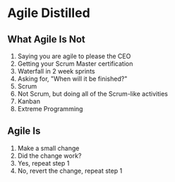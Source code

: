 # Agile Distilled

## What Agile Is Not

1. Saying you are agile to please the CEO
2. Getting your Scrum Master certification
3. Waterfall in 2 week sprints
4. Asking for, "When will it be finished?"
5. Scrum
6. Not Scrum, but doing all of the Scrum-like activities
7. Kanban
8. Extreme Programming

## Agile Is

1. Make a small change
2. Did the change work?
3. Yes, repeat step 1
4. No, revert the change, repeat step 1
